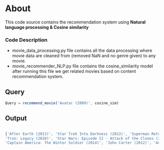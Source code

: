# About
This code source contains the recommendation system using **Natural language processing & Cosine similarity**
### Code Description
* movie_data_processing.py file contains all the data processing where movie data are cleaned from (removed NaN and no genre given) to any movie.
* movie_recommender_NLP.py file contains the cosine_similarity model after running this file we get related movies based on content recommendation system.
## Query
```javascript
Query = recommend_movie('Avatar (2009)', cosine_sim)
```
## Output

```javascript

['After Earth (2013)', 'Star Trek Into Darkness (2013)', 'Superman Returns (2006)', 'Avatar (2009)', 
'Tron: Legacy (2010)', 'Star Wars: Episode II - Attack of the Clones (2002)', 
'Captain America: The Winter Soldier (2014)', 'John Carter (2012)', 'Avengers, The (2012)', 'Spider-Man 2 (2004)']
```

